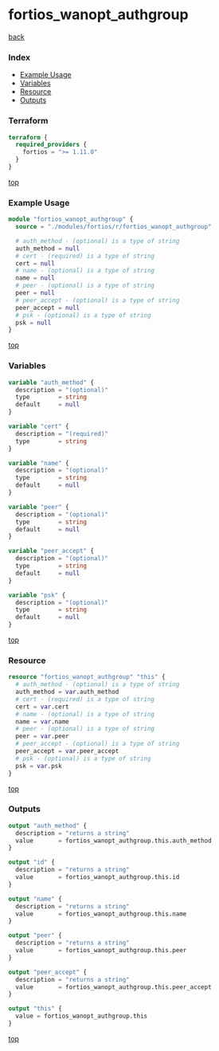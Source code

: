 # fortios_wanopt_authgroup

[back](../fortios.md)

### Index

- [Example Usage](#example-usage)
- [Variables](#variables)
- [Resource](#resource)
- [Outputs](#outputs)

### Terraform

```terraform
terraform {
  required_providers {
    fortios = ">= 1.11.0"
  }
}
```

[top](#index)

### Example Usage

```terraform
module "fortios_wanopt_authgroup" {
  source = "./modules/fortios/r/fortios_wanopt_authgroup"

  # auth_method - (optional) is a type of string
  auth_method = null
  # cert - (required) is a type of string
  cert = null
  # name - (optional) is a type of string
  name = null
  # peer - (optional) is a type of string
  peer = null
  # peer_accept - (optional) is a type of string
  peer_accept = null
  # psk - (optional) is a type of string
  psk = null
}
```

[top](#index)

### Variables

```terraform
variable "auth_method" {
  description = "(optional)"
  type        = string
  default     = null
}

variable "cert" {
  description = "(required)"
  type        = string
}

variable "name" {
  description = "(optional)"
  type        = string
  default     = null
}

variable "peer" {
  description = "(optional)"
  type        = string
  default     = null
}

variable "peer_accept" {
  description = "(optional)"
  type        = string
  default     = null
}

variable "psk" {
  description = "(optional)"
  type        = string
  default     = null
}
```

[top](#index)

### Resource

```terraform
resource "fortios_wanopt_authgroup" "this" {
  # auth_method - (optional) is a type of string
  auth_method = var.auth_method
  # cert - (required) is a type of string
  cert = var.cert
  # name - (optional) is a type of string
  name = var.name
  # peer - (optional) is a type of string
  peer = var.peer
  # peer_accept - (optional) is a type of string
  peer_accept = var.peer_accept
  # psk - (optional) is a type of string
  psk = var.psk
}
```

[top](#index)

### Outputs

```terraform
output "auth_method" {
  description = "returns a string"
  value       = fortios_wanopt_authgroup.this.auth_method
}

output "id" {
  description = "returns a string"
  value       = fortios_wanopt_authgroup.this.id
}

output "name" {
  description = "returns a string"
  value       = fortios_wanopt_authgroup.this.name
}

output "peer" {
  description = "returns a string"
  value       = fortios_wanopt_authgroup.this.peer
}

output "peer_accept" {
  description = "returns a string"
  value       = fortios_wanopt_authgroup.this.peer_accept
}

output "this" {
  value = fortios_wanopt_authgroup.this
}
```

[top](#index)